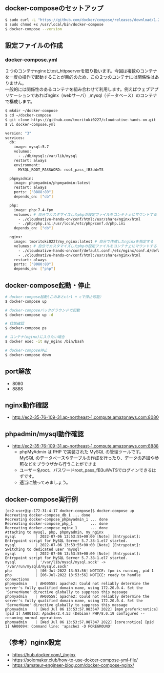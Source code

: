 ## docker-composeのセットアップ
```bash
$ sudo curl -L "https://github.com/docker/compose/releases/download/1.29.2/docker-compose-$(uname -s)-$(uname -m)" -o /usr/local/bin/docker-compose
$ sudo chmod +x /usr/local/bin/docker-compose
$ docker-compose --version
```

## 設定ファイルの作成
### docker-compose.yml
２つのコンテナnginxとtest_httpserverを取り扱います。今回は複数のコンテナを一度の操作で起動することが目的のため、この２つのコンテナには関係性はありません。<br>
一般的には関係性のあるコンテナを組み合わせて利用します。例えばウェブアプリケーションであればnginx（webサーバ）,mysql（データベース）のコンテナで構成します。
```bash
$ mkdir ~/docker-compose
$ cd ~/docker-compose
$ git clone https://github.com/tmoritoki0227/cloudnative-hands-on.git
$ vi docker-compose.yml
```

```bash
version: "3"
services:
  db:
    image: mysql:5.7
    volumes:
      - ./db/mysql:/var/lib/mysql
    restart: always
    environment:
      MYSQL_ROOT_PASSWORD: root_pass_fB3uWvTS

  phpmyadmin:
    image: phpmyadmin/phpmyadmin:latest
    restart: always
    ports: ["8888:80"]
    depends_on: ["db"]

  php:
    image: php:7.4-fpm
    volumes: # 自分でカスタマイズしたphpの設定ファイルをコンテナ上にマウントする
      - ./cloudnative-hands-on/conf/html:/usr/share/nginx/html
      - ./php/php.ini:/usr/local/etc/php/conf.d/php.ini
    depends_on: ["db"]

  nginx:
    image: tmoritoki0227/my_nginx:latest # 自分で作成したnginxを指定する
    volumes: # 自分でカスタマイズしたphpの設定ファイルをコンテナ上にマウントする
      - ./cloudnative-hands-on/conf/default.conf:/etc/nginx/conf.d/default.conf
      - ./cloudnative-hands-on/conf/html:/usr/share/nginx/html
    restart: always
    ports: ["8080:80"]
    depends_on: ["php"]
```

## docker-compose起動・停止
```bash
# docker-compose起動(このあとctrl + cで停止可能）
$ docker-compose up

# docker-composeバックグラウンドで起動
$ docker-compose up -d

# 状態確認
$ docker-compose ps

# コンテナ(nginx)に入りたい場合
$ docker exec -it my_nginx /bin/bash

# docker-compose停止
$ docker-compose down
```

## port解放
- 8080
- 8888

## nginx動作確認
- http://ec2-35-76-109-31.ap-northeast-1.compute.amazonaws.com:8080

## phpadmin/mysql動作確認
- http://ec2-35-76-109-31.ap-northeast-1.compute.amazonaws.com:8888
  - phpMyAdmin は PHP で実装された MySQL の管理ツールです。 MySQL のデータベースやテーブルの作成を行ったり、データの追加や参照などをブラウザから行うことができま
  - ユーザー名root、パスワードroot_pass_fB3uWvTSでログインできるはずです。
  - 適当に触ってみましょう。

## docker-compose実行例
```
[ec2-user@ip-172-31-4-17 docker-compose]$ docker-compose up
Recreating docker-compose_db_1 ... done
Recreating docker-compose_phpmyadmin_1 ... done
Recreating docker-compose_php_1        ... done
Recreating docker-compose_nginx_1      ... done
Attaching to mysql, php, phpmyadmin, my_nginx
mysql         | 2022-07-06 13:53:55+00:00 [Note] [Entrypoint]: Entrypoint script for MySQL Server 5.7.38-1.el7 started.
mysql         | 2022-07-06 13:53:55+00:00 [Note] [Entrypoint]: Switching to dedicated user 'mysql'
mysql         | 2022-07-06 13:53:55+00:00 [Note] [Entrypoint]: Entrypoint script for MySQL Server 5.7.38-1.el7 started.
mysql         | '/var/lib/mysql/mysql.sock' -> '/var/run/mysqld/mysqld.sock'
php           | [06-Jul-2022 13:53:56] NOTICE: fpm is running, pid 1
php           | [06-Jul-2022 13:53:56] NOTICE: ready to handle connections
phpmyadmin    | AH00558: apache2: Could not reliably determine the server's fully qualified domain name, using 172.20.0.4. Set the 'ServerName' directive globally to suppress this message
phpmyadmin    | AH00558: apache2: Could not reliably determine the server's fully qualified domain name, using 172.20.0.4. Set the 'ServerName' directive globally to suppress this message
phpmyadmin    | [Wed Jul 06 13:53:57.083547 2022] [mpm_prefork:notice] [pid 1] AH00163: Apache/2.4.53 (Debian) PHP/8.0.19 configured -- resuming normal operations
phpmyadmin    | [Wed Jul 06 13:53:57.087347 2022] [core:notice] [pid 1] AH00094: Command line: 'apache2 -D FOREGROUND'
```

## （参考）nginx設定
- https://hub.docker.com/_/nginx
- https://solomaker.club/how-to-use-dokcer-compose-yml-file/
- https://amateur-engineer-blog.com/docker-compose-nginx/
